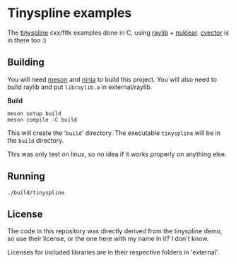 # Tinyspline examples

The [tinyspline](https://github.com/msteinbeck/tinyspline) cxx/fltk examples done in C, using [raylib](https://github.com/raysan5/raylib) + [nuklear](https://github.com/Immediate-Mode-UI/Nuklear). [cvector](https://github.com/eteran/c-vector) is in there too :)


## Building

You will need [meson](https://mesonbuild.com/Getting-meson.html) and [ninja](https://ninja-build.org/) to build this project.
You will also need to build raylib and put `libraylib.a` in external/raylib.

**Build**


```
meson setup build
meson compile -C build
```

This will create the '`build`' directory.
The executable `tinyspline` will be in the `build` directory.

This was only test on linux, so no idea if it works properly on anything else.


## Running

```
./build/tinyspline
```


## License

The code in this repository was directly derived from the tinyspline demo, so use their license, or the one here with my name in it? I don't know.

Licenses for included libraries are in their respective folders in 'external'.
